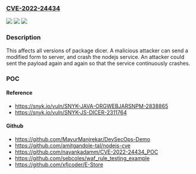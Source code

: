 ### [CVE-2022-24434](https://cve.mitre.org/cgi-bin/cvename.cgi?name=CVE-2022-24434)
![](https://img.shields.io/static/v1?label=Product&message=dicer&color=blue)
![](https://img.shields.io/static/v1?label=Version&message=0%20&color=brightgreen)
![](https://img.shields.io/static/v1?label=Vulnerability&message=Denial%20of%20Service%20(DoS)&color=brightgreen)

### Description

This affects all versions of package dicer. A malicious attacker can send a modified form to server, and crash the nodejs service. An attacker could sent the payload again and again so that the service continuously crashes.

### POC

#### Reference
- https://snyk.io/vuln/SNYK-JAVA-ORGWEBJARSNPM-2838865
- https://snyk.io/vuln/SNYK-JS-DICER-2311764

#### Github
- https://github.com/MayurManjrekar/DevSecOps-Demo
- https://github.com/amitgandole-tal/nodejs-cve
- https://github.com/nayankadamm/CVE-2022-24434_POC
- https://github.com/sebcoles/waf_rule_testing_example
- https://github.com/xfjcoder/E-Store

